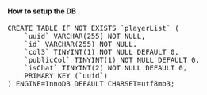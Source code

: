 <!DOCTYPE html>
<html>
<head>
    <meta charset="utf-8">
</head>
<body>
<h4>How to setup the DB</h4>
<pre>
CREATE TABLE IF NOT EXISTS `playerList` (
    `uuid` VARCHAR(255) NOT NULL,
    `id` VARCHAR(255) NOT NULL,
    `col3` TINYINT(1) NOT NULL DEFAULT 0,
    `publicCol` TINYINT(1) NOT NULL DEFAULT 0,
    `isChat` TINYINT(2) NOT NULL DEFAULT 0,
    PRIMARY KEY (`uuid`)
) ENGINE=InnoDB DEFAULT CHARSET=utf8mb3;
</pre>
</body>
</html>
